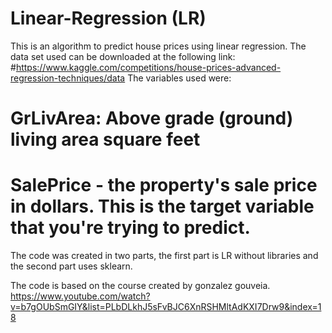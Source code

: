 # Linear-Regression (LR)

This is an algorithm to predict house prices using linear regression. 
The data set used can be downloaded at the following link:
  #https://www.kaggle.com/competitions/house-prices-advanced-regression-techniques/data
The variables used were: 
  # GrLivArea: Above grade (ground) living area square feet
  # SalePrice - the property's sale price in dollars. This is the target variable that you're trying to predict.
The code was created in two parts, the first part is LR without libraries and the second part uses sklearn.

The code is based on the course created by gonzalez gouveia. https://www.youtube.com/watch?v=b7gOUbSmGIY&list=PLbDLkhJ5sFvBJC6XnRSHMltAdKXI7Drw9&index=18
